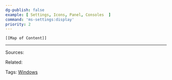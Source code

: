 ```yaml
---
dg-publish: false
example: [ Settings, Icons, Panel, Consoles  ]
command: 'ms-settings:display'
priority: 2
---
```

```dynamic-embed
[[Map of Content]]
```



---


Sources:

Related:

Tags:
[Windows](Windows.md)